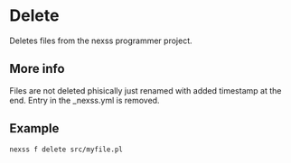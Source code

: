 # Delete

Deletes files from the nexss programmer project.

## More info

Files are not deleted phisically just renamed with added timestamp at the end. Entry in the \_nexss.yml is removed.

## Example

```sh
nexss f delete src/myfile.pl
```
